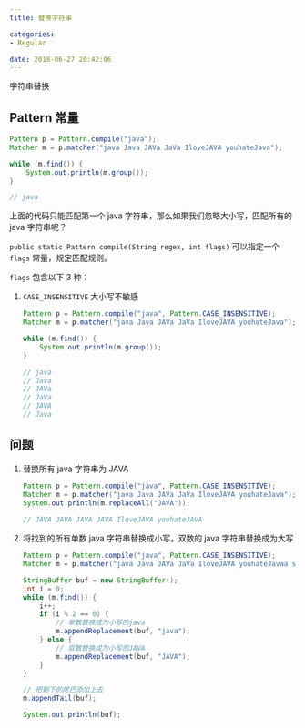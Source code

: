 ```yaml
---
title: 替换字符串

categories:
- Regular

date: 2018-06-27 20:42:06
---
```


字符串替换

## Pattern 常量

```java
Pattern p = Pattern.compile("java");
Matcher m = p.matcher("java Java JAVa JaVa IloveJAVA youhateJava");

while (m.find()) {
    System.out.println(m.group());
}

// java
```

上面的代码只能匹配第一个 java 字符串，那么如果我们忽略大小写，匹配所有的 java 字符串呢？

`public static Pattern compile(String regex, int flags)` 可以指定一个 `flags` 常量，规定匹配规则。

`flags` 包含以下 3 种：

1. `CASE_INSENSITIVE` 大小写不敏感
    ```java
    Pattern p = Pattern.compile("java", Pattern.CASE_INSENSITIVE);
    Matcher m = p.matcher("java Java JAVa JaVa IloveJAVA youhateJava");

    while (m.find()) {
        System.out.println(m.group());
    }

    // java
    // Java
    // JAVa
    // JaVa
    // JAVA
    // Java
    ```


## 问题

1. 替换所有 java 字符串为 JAVA

    ```java
    Pattern p = Pattern.compile("java", Pattern.CASE_INSENSITIVE);
    Matcher m = p.matcher("java Java JAVa JaVa IloveJAVA youhateJava");
    System.out.println(m.replaceAll("JAVA"));
        
    // JAVA JAVA JAVA JAVA IloveJAVA youhateJAVA
    ```

1. 将找到的所有单数 java 字符串替换成小写，双数的 java 字符串替换成为大写
    ```java
    Pattern p = Pattern.compile("java", Pattern.CASE_INSENSITIVE);
    Matcher m = p.matcher("java Java JAVa JaVa IloveJAVA youhateJavaa sgfsgdsgdg");

    StringBuffer buf = new StringBuffer();
    int i = 0;
    while (m.find()) {
        i++;
        if (i % 2 == 0) {
            // 单数替换成为小写的java
            m.appendReplacement(buf, "java");
        } else {
            // 双数替换成为小写的JAVA
            m.appendReplacement(buf, "JAVA");
        }
    }

    // 把剩下的尾巴添加上去
    m.appendTail(buf);

    System.out.println(buf);
    ```